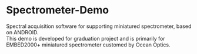 # Spectrometer-Demo

Spectral acquisition software for supporting miniatured spectrometer, based on ANDROID.<br>
This demo is developed for graduation project and is primarily for EMBED2000+ miniatured spectrometer customed by Ocean Optics.
